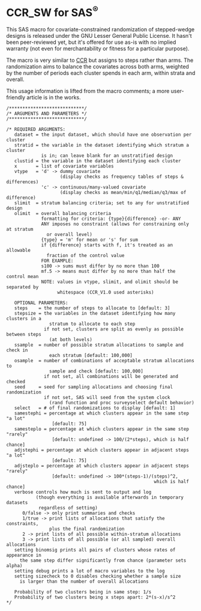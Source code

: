 CCR_SW for SAS<sup>&reg;</sup>
===

This SAS macro for covariate-constrained randomization of stepped-wedge designs is released under the GNU Lesser General Public License.  It hasn't been peer-reviewed yet, but it's offered for use as-is with no implied warranty (not even for merchantability or fitness for a particular purpose).

The macro is very similar to [CCR](https://github.com/ejgreene/ccr-sas) but assigns to steps rather than arms.  The randomization aims to balance the covariates across both arms, weighted by the number of periods each cluster spends in each arm, within strata and overall.

This usage information is lifted from the macro comments; a more user-friendly article is in the works.

```SAS
/****************************/
/* ARGUMENTS AND PARAMETERS */
/****************************/

/* REQUIRED ARGUMENTS:
   dataset = the input dataset, which should have one observation per cluster
   stratid = the variable in the dataset identifying which stratum a cluster
             is in; can leave blank for an unstratified design
   clustid = the variable in the dataset identifying each cluster
   x       = list of covariate variables
   vtype   = 'd' -> dummy covariate
                    (display checks as frequency tables of steps & differences)
             'c' -> continuous/many-valued covariate
                    (display checks as mean/min/q1/median/q3/max of difference)
   slimit  = stratum balancing criteria; set to any for unstratified design
   olimit  = overall balancing criteria
             formatting for criteria: {type}{difference} -or- ANY
             ANY imposes no constraint (allows for constraining only at stratum
               or overall level)
             {type} = 'm' for mean or 's' for sum
             if {difference} starts with f, it's treated as an allowable
               fraction of the control value
             FOR EXAMPLE:
             s100 -> sums must differ by no more than 100
             mf.5 -> means must differ by no more than half the control mean
             NOTE: values in vtype, slimit, and olimit should be separated by
                   whitespace (CCR_V1.0 used asterisks)

   OPTIONAL PARAMETERS:
   steps    = the number of steps to allocate to [default: 3]
   stepsize = the variables in the dataset identifying how many clusters in a
                stratum to allocate to each step
              if not set, clusters are split as evenly as possible between steps
                (at both levels)
   ssample  = number of possible stratum allocations to sample and check in
	            each stratum [default: 100,000]
   osample  = number of combinations of acceptable stratum allocations to
                sample and check [default: 100,000]
              if not set, all combinations will be generated and checked
   seed     = seed for sampling allocations and choosing final randomization
              if not set, SAS will seed from the system clock
                (rand function and proc surveyselect default behavior)
   select   = # of final randomizations to display [default: 1]
   samestephi = percentage at which clusters appear in the same step "a lot"
                 [default: 75]
   samesteplo = percentage at which clusters appear in the same step "rarely"
                 [default: undefined -> 100/(2*steps), which is half chance]
   adjstephi = percentage at which clusters appear in adjacent steps "a lot"
                 [default: 75]
   adjsteplo = percentage at which clusters appear in adjacent steps "rarely"
                 [default: undefined -> 100*(steps-1)/(steps)^2,
                                                       which is half chance]
   verbose controls how much is sent to output and log
           (though everything is available afterwards in temporary datasets
            regardless of setting)
      0/false -> only print summaries and checks
      1/true -> print lists of allocations that satisfy the constraints,
                plus the final randomization
      2 -> print lists of all possible within-stratum allocations
      3 -> print lists of all possible (or all sampled) overall allocations
   setting binomsig prints all pairs of clusters whose rates of appearance in
     the same step differ significantly from chance (parameter sets alpha)
   setting debug prints a lot of macro variables to the log
   setting sizecheck to 0 disables checking whether a sample size
     is larger than the number of overall allocations

   Probability of two clusters being in same step: 1/s
   Probability of two clusters being x steps apart: 2*(s-x)/s^2
*/
```
